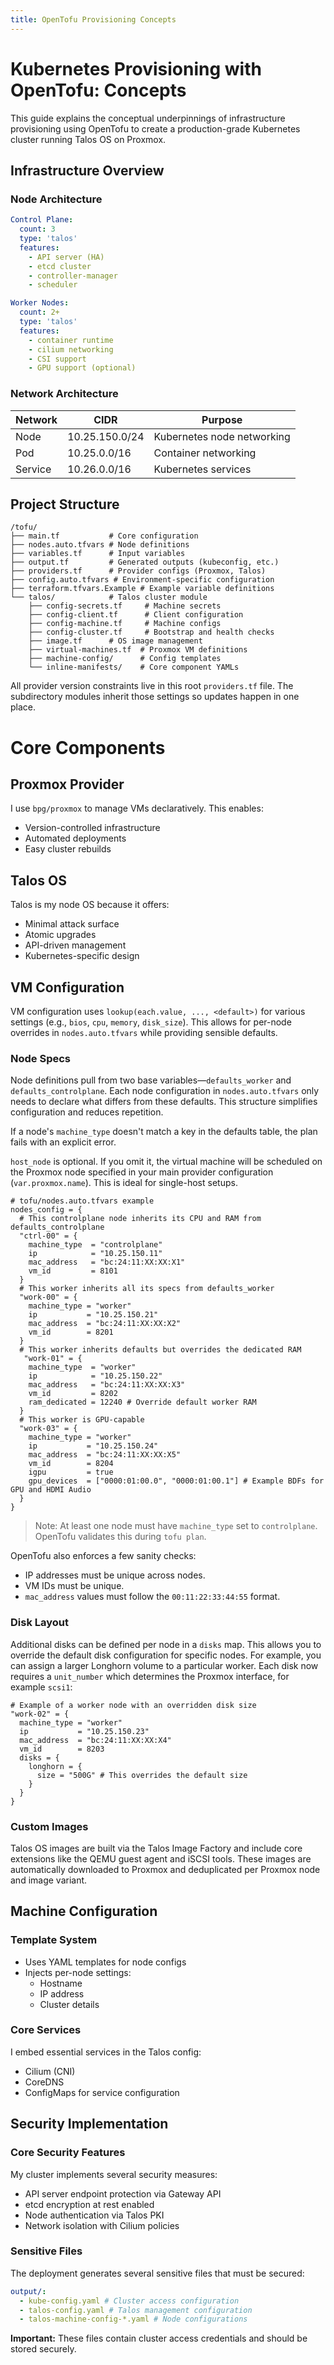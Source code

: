 ```yaml
---
title: OpenTofu Provisioning Concepts
---
```


# Kubernetes Provisioning with OpenTofu: Concepts

This guide explains the conceptual underpinnings of infrastructure provisioning using OpenTofu to create a production-grade Kubernetes cluster running Talos OS on Proxmox.

## Infrastructure Overview

### Node Architecture

```yaml
Control Plane:
  count: 3
  type: 'talos'
  features:
    - API server (HA)
    - etcd cluster
    - controller-manager
    - scheduler

Worker Nodes:
  count: 2+
  type: 'talos'
  features:
    - container runtime
    - cilium networking
    - CSI support
    - GPU support (optional)
```

### Network Architecture

| Network | CIDR           | Purpose                    |
| ------- | -------------- | -------------------------- |
| Node    | 10.25.150.0/24 | Kubernetes node networking |
| Pod     | 10.25.0.0/16   | Container networking       |
| Service | 10.26.0.0/16   | Kubernetes services        |

## Project Structure

```
/tofu/
├── main.tf           # Core configuration
├── nodes.auto.tfvars # Node definitions
├── variables.tf      # Input variables
├── output.tf         # Generated outputs (kubeconfig, etc.)
├── providers.tf      # Provider configs (Proxmox, Talos)
├── config.auto.tfvars # Environment-specific configuration
├── terraform.tfvars.Example # Example variable definitions
└── talos/            # Talos cluster module
    ├── config-secrets.tf     # Machine secrets
    ├── config-client.tf      # Client configuration
    ├── config-machine.tf     # Machine configs
    ├── config-cluster.tf     # Bootstrap and health checks
    ├── image.tf      # OS image management
    ├── virtual-machines.tf  # Proxmox VM definitions
    ├── machine-config/      # Config templates
    └── inline-manifests/    # Core component YAMLs
```

All provider version constraints live in this root `providers.tf` file. The subdirectory modules inherit those settings so updates happen in one place.

# Core Components

## Proxmox Provider

I use `bpg/proxmox` to manage VMs declaratively. This enables:

- Version-controlled infrastructure
- Automated deployments
- Easy cluster rebuilds

## Talos OS

Talos is my node OS because it offers:

- Minimal attack surface
- Atomic upgrades
- API-driven management
- Kubernetes-specific design

## VM Configuration

VM configuration uses `lookup(each.value, ..., <default>)` for various settings (e.g., `bios`, `cpu`, `memory`, `disk_size`). This allows for per-node overrides in `nodes.auto.tfvars` while providing sensible defaults.



### Node Specs

Node definitions pull from two base variables—`defaults_worker` and `defaults_controlplane`. Each node configuration in `nodes.auto.tfvars` only needs to declare what differs from these defaults. This structure simplifies configuration and reduces repetition.

If a node's `machine_type` doesn't match a key in the defaults table, the plan fails with an explicit error.

`host_node` is optional. If you omit it, the virtual machine will be scheduled on the Proxmox node specified in your main provider configuration (`var.proxmox.name`). This is ideal for single-host setups.

```hcl
# tofu/nodes.auto.tfvars example
nodes_config = {
  # This controlplane node inherits its CPU and RAM from defaults_controlplane
  "ctrl-00" = {
    machine_type  = "controlplane"
    ip            = "10.25.150.11"
    mac_address   = "bc:24:11:XX:XX:X1"
    vm_id         = 8101
  }
  # This worker inherits all its specs from defaults_worker
  "work-00" = {
    machine_type = "worker"
    ip           = "10.25.150.21"
    mac_address  = "bc:24:11:XX:XX:X2"
    vm_id        = 8201
  }
  # This worker inherits defaults but overrides the dedicated RAM
   "work-01" = {
    machine_type  = "worker"
    ip            = "10.25.150.22"
    mac_address   = "bc:24:11:XX:XX:X3"
    vm_id         = 8202
    ram_dedicated = 12240 # Override default worker RAM
  }
  # This worker is GPU-capable
  "work-03" = {
    machine_type = "worker"
    ip           = "10.25.150.24"
    mac_address  = "bc:24:11:XX:XX:X5"
    vm_id        = 8204
    igpu         = true
    gpu_devices  = ["0000:01:00.0", "0000:01:00.1"] # Example BDFs for GPU and HDMI Audio
  }
}
```

> Note: At least one node must have `machine_type` set to `controlplane`. OpenTofu validates this during `tofu plan`.

OpenTofu also enforces a few sanity checks:

- IP addresses must be unique across nodes.
- VM IDs must be unique.
- `mac_address` values must follow the `00:11:22:33:44:55` format.

### Disk Layout

Additional disks can be defined per node in a `disks` map. This allows you to override the default disk configuration for specific nodes. For example, you can assign a larger Longhorn volume to a particular worker. Each disk now requires a `unit_number` which determines the Proxmox interface, for example `scsi1`:

```hcl
# Example of a worker node with an overridden disk size
"work-02" = {
  machine_type = "worker"
  ip           = "10.25.150.23"
  mac_address  = "bc:24:11:XX:XX:X4"
  vm_id        = 8203
  disks = {
    longhorn = {
      size = "500G" # This overrides the default size
    }
  }
}
```

### Custom Images

Talos OS images are built via the Talos Image Factory and include core extensions like the QEMU guest agent and iSCSI tools. These images are automatically downloaded to Proxmox and deduplicated per Proxmox node and image variant.



## Machine Configuration

### Template System

- Uses YAML templates for node configs
- Injects per-node settings:
  - Hostname
  - IP address
  - Cluster details

### Core Services

I embed essential services in the Talos config:

- Cilium (CNI)
- CoreDNS
- ConfigMaps for service configuration

## Security Implementation

### Core Security Features

My cluster implements several security measures:

- API server endpoint protection via Gateway API
- etcd encryption at rest enabled
- Node authentication via Talos PKI
- Network isolation with Cilium policies

### Sensitive Files

The deployment generates several sensitive files that must be secured:

```yaml
output/:
  - kube-config.yaml # Cluster access configuration
  - talos-config.yaml # Talos management configuration
  - talos-machine-config-*.yaml # Node configurations
```

**Important:** These files contain cluster access credentials and should be stored securely.
